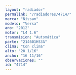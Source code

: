 ```yaml
---
layout: "radiador"
permalink: "/radiadores/4714/"
marca: "Nissan"
modelo: "Versa"
ano: "2012"
motor: "L4 1.6"
transmision: "Automática"
parte: "214601HS3A"
clima: "Con clima"
alto: "20 1/16"
ancho: "16 11/16"
observaciones: ""
id: "4714"
---
```


